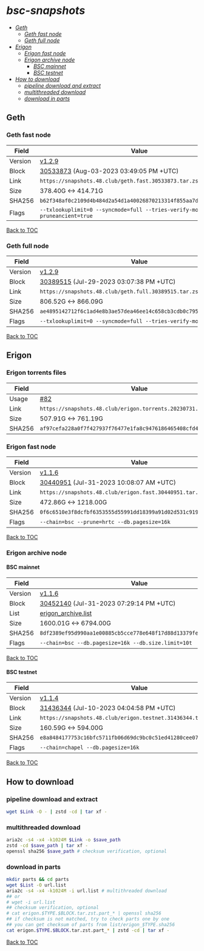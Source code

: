 # *bsc-snapshots*


- *[Geth](#geth)*
    - *[Geth fast node](#geth-fast-node)*
    - *[Geth full node](#geth-full-node)*
- *[Erigon](#erigon)*
    - *[Erigon fast node](#erigon-fast-node)*
    - *[Erigon archive node](#erigon-archive-node)*
        - *[BSC mainnet](#bsc-mainnet)*
        - *[BSC testnet](#bsc-testnet)*
- *[How to download](#how-to-download)*
    - *[pipeline download and extract](#pipeline-download-and-extract)*
    - *[multithreaded download](#multithreaded-download)*
    - *[download in parts](#download-in-parts)*

## Geth
### Geth fast node

| Field |Value |
| --- | --- |
| Version | [v1.2.9](https://github.com/bnb-chain/bsc/releases/tag/v1.2.9) |
| Block | [30533873](https://bscscan.com/block/30533873) (Aug-03-2023 03:49:05 PM +UTC) |
| Link | `https://snapshots.48.club/geth.fast.30533873.tar.zst` |
| Size | 378.40G <-> 414.71G |
| SHA256 | `b62f348af0c2109d4b484d2a54d1a40026870213314f855aa7dab06d56f4b3cb` |
| Flags | `--txlookuplimit=0 --syncmode=full --tries-verify-mode=none --pruneancient=true` |

[Back to TOC](#bsc-snapshots)

### Geth full node

| Field |Value |
| --- | --- |
| Version | [v1.2.9](https://github.com/bnb-chain/bsc/releases/tag/v1.2.9) |
| Block | [30389515](https://bscscan.com/block/30389515) (Jul-29-2023 03:07:38 PM +UTC) |
| Link | `https://snapshots.48.club/geth.full.30389515.tar.zst` |
| Size | 806.52G <-> 866.09G |
| SHA256 | `ae4895142712f6c1ad4e8b3ae57dea46ee14c658cb3cdb0c7955dbbff26f880c` |
| Flags | `--txlookuplimit=0 --syncmode=full --tries-verify-mode=local` |

[Back to TOC](#bsc-snapshots)

## Erigon

### Erigon torrents files
| Field |Value |
| --- | --- |
| Usage | [#82](https://github.com/48Club/bsc-snapshots/issues/82) |
| Link | `https://snapshots.48.club/erigon.torrents.20230731.tar.zst` |
| Size | 507.91G <-> 761.19G |
| SHA256 | `af97cefa228a0f7f427937f76477e1fa8c9476186465408cfd4a542e26918e0b`|

### Erigon fast node

| Field |Value |
| --- | --- |
| Version | [v1.1.6](https://github.com/node-real/bsc-erigon/releases/tag/v1.1.6) |
| Block | [30440951](https://bscscan.com/block/30440951) (Jul-31-2023 10:08:07 AM +UTC) |
| Link | `https://snapshots.48.club/erigon.fast.30440951.tar.zst` |
| Size | 472.86G <-> 1218.00G |
| SHA256 | `0f6c6510e3f8dcfbf6353555d55991dd18399a91d02d531c919e296ec8b9b479`|
| Flags | `--chain=bsc --prune=hrtc --db.pagesize=16k` |

[Back to TOC](#bsc-snapshots)

### Erigon archive node

#### BSC mainnet

| Field |Value |
| --- | --- |
| Version | [v1.1.6](https://github.com/node-real/bsc-erigon/releases/tag/v1.1.6) |
| Block | [30452140](https://bscscan.com/block/30452140) (Jul-31-2023 07:29:14 PM +UTC) |
| List | [erigon_archive.list](list/erigon_archive.list?raw=1) |
| Size | 1600.01G <-> 6794.00G |
| SHA256 | `8df2389ef95d990aa1e00885cb5cce778e648f17d88d13379fef2f83cc40c495` |
| Flags | `--chain=bsc --db.pagesize=16k --db.size.limit=10t` |

[Back to TOC](#bsc-snapshots)

#### BSC testnet

| Field |Value |
| --- | --- |
| Version | [v1.1.4](https://github.com/node-real/bsc-erigon/releases/tag/v1.1.4) |
| Block | [31436344](https://testnet.bscscan.com/block/31436344) (Jul-10-2023 04:04:58 PM +UTC) |
| Link | `https://snapshots.48.club/erigon.testnet.31436344.tar.zst` |
| Size | 160.59G <-> 594.00G |
| SHA256 | `e8a8484177753c16bfc5711fb06d69dc9bc0c51ed41280cee074ae4554a71e60` |
| Flags | `--chain=chapel --db.pagesize=16k` |

[Back to TOC](#bsc-snapshots)

## How to download
### pipeline download and extract

```bash
wget $Link -O - | zstd -cd | tar xf -
```

### multithreaded download

```bash
aria2c -s4 -x4 -k1024M $Link -o $save_path
zstd -cd $save_path | tar xf -
openssl sha256 $save_path # checksum verification, optional
```

### download in parts

```bash
mkdir parts && cd parts
wget $List -O url.list
aria2c -s4 -x4 -k1024M -i url.list # multithreaded download
## or
# wget -i url.list
## checksum verification, optional
# cat erigon.$TYPE.$BLOCK.tar.zst.part_* | openssl sha256
## if checksum is not matched, try to check parts one by one
## you can get checksum of parts from list/erigon_$TYPE.sha256
cat erigon.$TYPE.$BLOCK.tar.zst.part_* | zstd -cd | tar xf -
```

[Back to TOC](#bsc-snapshots)
